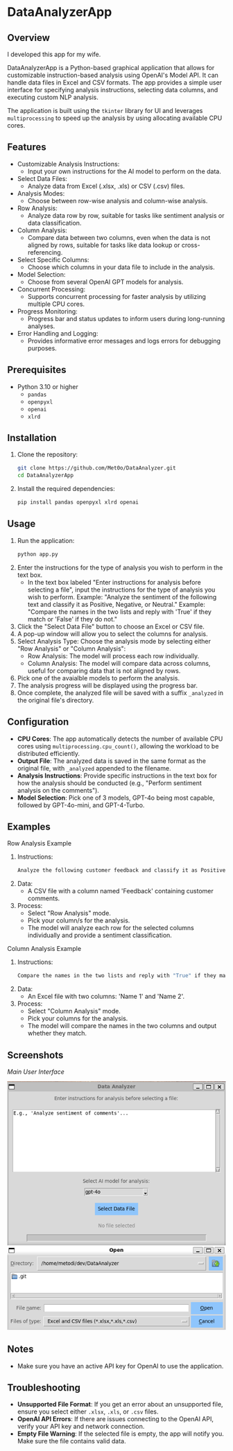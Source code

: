# DataAnalyzerApp

## Overview

I developed this app for my wife. 

DataAnalyzerApp is a Python-based graphical application that allows for customizable instruction-based analysis using OpenAI's Model API. It can handle data files in Excel and CSV formats. The app provides a simple user interface for specifying analysis instructions, selecting data columns, and executing custom NLP analysis.

The application is built using the `tkinter` library for UI and leverages `multiprocessing` to speed up the analysis by using allocating available CPU cores.

## Features
- Customizable Analysis Instructions: 
   - Input your own instructions for the AI model to perform on the data.
- Select Data Files: 
   - Analyze data from Excel (.xlsx, .xls) or CSV (.csv) files.
- Analysis Modes: 
   - Choose between row-wise analysis and column-wise analysis.
- Row Analysis: 
   - Analyze data row by row, suitable for tasks like sentiment analysis or data classification.
- Column Analysis: 
   - Compare data between two columns, even when the data is not aligned by rows, suitable for tasks like data lookup or cross-referencing.
- Select Specific Columns: 
   - Choose which columns in your data file to include in the analysis.
- Model Selection: 
   - Choose from several OpenAI GPT models for analysis.
- Concurrent Processing: 
   - Supports concurrent processing for faster analysis by utilizing multiple CPU cores.
- Progress Monitoring: 
   - Progress bar and status updates to inform users during long-running analyses.
- Error Handling and Logging: 
   - Provides informative error messages and logs errors for debugging purposes.

## Prerequisites
- Python 3.10 or higher
  - `pandas`
  - `openpyxl`
  - `openai`
  - `xlrd`

## Installation
1. Clone the repository:
   ```sh
   git clone https://github.com/Met0o/DataAnalyzer.git
   cd DataAnalyzerApp
   ```
2. Install the required dependencies:
   ```sh
   pip install pandas openpyxl xlrd openai
   ```

## Usage
1. Run the application:
   ```sh
   python app.py
   ```
2. Enter the instructions for the type of analysis you wish to perform in the text box.
   - In the text box labeled "Enter instructions for analysis before selecting a file", input the instructions for the type of analysis you wish to perform.
   Example: "Analyze the sentiment of the following text and classify it as Positive, Negative, or Neutral."
   Example: "Compare the names in the two lists and reply with 'True' if they match or 'False' if they do not."
3. Click the "Select Data File" button to choose an Excel or CSV file.
4. A pop-up window will allow you to select the columns for analysis.
5. Select Analysis Type: Choose the analysis mode by selecting either "Row Analysis" or "Column Analysis":
   - Row Analysis: The model will process each row individually.
   - Column Analysis: The model will compare data across columns, useful for comparing data that is not aligned by rows.
5. Pick one of the avaialble models to perform the analysis.
6. The analysis progress will be displayed using the progress bar.
7. Once complete, the analyzed file will be saved with a suffix `_analyzed` in the original file's directory.

## Configuration
- **CPU Cores**: The app automatically detects the number of available CPU cores using `multiprocessing.cpu_count()`, allowing the workload to be distributed efficiently.
- **Output File**: The analyzed data is saved in the same format as the original file, with `_analyzed` appended to the filename.
- **Analysis Instructions**: Provide specific instructions in the text box for how the analysis should be conducted (e.g., "Perform sentiment analysis on the comments").
- **Model Selection**: Pick one of 3 models, GPT-4o being most capable, followed by GPT-4o-mini, and GPT-4-Turbo.

## Examples
Row Analysis Example

1. Instructions:
   ```sh
   Analyze the following customer feedback and classify it as Positive, Negative, or Neutral sentiment.
   ```
2. Data:
   - A CSV file with a column named 'Feedback' containing customer comments.
3. Process:
   - Select "Row Analysis" mode.
   - Pick your column/s for the analysis.
   - The model will analyze each row for the selected columns individually and provide a sentiment classification.

Column Analysis Example

1. Instructions:
   ```sh
   Compare the names in the two lists and reply with "True" if they match or "False" if they do not. For each pair, provide the result in the format "name1 - name2: result".
   ```
2. Data:
   - An Excel file with two columns: 'Name 1' and 'Name 2'.
3. Process:
   - Select "Column Analysis" mode.
   - Pick your columns for the analysis.
   - The model will compare the names in the two columns and output whether they match.

## Screenshots
*Main User Interface*

![Main UI](UI.png)

## Notes
- Make sure you have an active API key for OpenAI to use the application.

## Troubleshooting
- **Unsupported File Format**: If you get an error about an unsupported file, ensure you select either `.xlsx`, `.xls`, or `.csv` files.
- **OpenAI API Errors**: If there are issues connecting to the OpenAI API, verify your API key and network connection.
- **Empty File Warning**: If the selected file is empty, the app will notify you. Make sure the file contains valid data.
